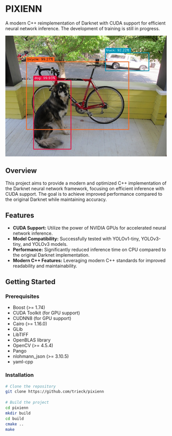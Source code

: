 # PIXIENN

A modern C++ reimplementation of Darknet with CUDA support for efficient neural network inference.
The development of training is still in progress.

![Inference Result 1](resources/examples/predictions.jpg)

## Overview

This project aims to provide a modern and optimized C++ implementation of the Darknet neural network framework, focusing on efficient inference with CUDA support. The goal is to achieve improved performance compared to the original Darknet while maintaining accuracy.

## Features

- **CUDA Support:** Utilize the power of NVIDIA GPUs for accelerated neural network inference.
- **Model Compatibility:** Successfully tested with YOLOv1-tiny, YOLOv3-tiny, and YOLOv3 models.
- **Performance:** Significantly reduced inference time on CPU compared to the original Darknet implementation.
- **Modern C++ Features:** Leveraging modern C++ standards for improved readability and maintainability.

## Getting Started

### Prerequisites

- Boost (>= 1.74)
- CUDA Toolkit (for GPU support)
- CUDNN8 (for GPU support)
- Cairo (>= 1.16.0)
- GLib
- LibTIFF
- OpenBLAS library
- OpenCV (>= 4.5.4)
- Pango
- nlohmann_json (>= 3.10.5)
- yaml-cpp

### Installation

```bash
# Clone the repository
git clone https://github.com/trieck/pixienn

# Build the project
cd pixienn
mkdir build
cd build
cmake ..
make

